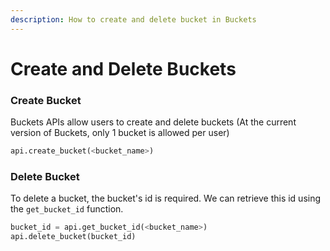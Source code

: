 ```yaml
---
description: How to create and delete bucket in Buckets
---
```


# Create and Delete Buckets

### Create Bucket

Buckets APIs allow users to create and delete buckets (At the current version of Buckets, only 1 bucket is allowed per user)

```python
api.create_bucket(<bucket_name>)
```

### Delete Bucket

To delete a bucket, the bucket's id is required. We can retrieve this id using the `get_bucket_id` function.

```python
bucket_id = api.get_bucket_id(<bucket_name>)
api.delete_bucket(bucket_id)
```
